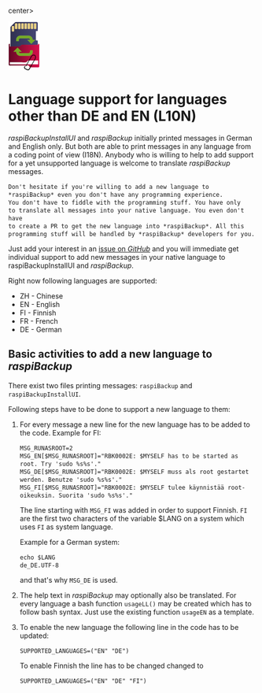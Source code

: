 center>     <!-- The blank line before the image definition is required! -->

![Icon](images/icons/Icon_rot_blau_final_64.png)
</center>

# Language support for languages other than DE and EN (L10N)

*raspiBackupInstallUI* and *raspiBackup* initially printed messages in German and English only.
But both are able to print messages in any language from a coding point of view (I18N).
Anybody who is willing to help to add support for a yet unsupported language is welcome
to translate *raspiBackup* messages.

``` admonish info title="Note"
Don't hesitate if you're willing to add a new language to *raspiBackup* even you don't have any programming experience.
You don't have to fiddle with the programming stuff. You have only
to translate all messages into your native language. You even don't have
to create a PR to get the new language into *raspiBackup*. All this programming stuff will be handled by *raspiBackup* developers for you.
```

Just add your interest in an [issue on *GitHub*](https://github.com/framps/raspiBackup/issues) and
you will immediate get individual support to add new messages in your native language
to raspiBackupInstallUI and *raspiBackup*.

Right now following languages are supported:

  - ZH - Chinese
  - EN - English
  - FI - Finnish
  - FR - French
  - DE - German

## Basic activities to add a new language to *raspiBackup*

There exist two files printing messages: `raspiBackup` and `raspiBackupInstallUI`.

Following steps have to be done to support a new language to them:

1. For every message a new line for the new language has to be added to the code. Example for FI:

   ```
   MSG_RUNASROOT=2
   MSG_EN[$MSG_RUNASROOT]="RBK0002E: $MYSELF has to be started as root. Try 'sudo %s%s'."
   MSG_DE[$MSG_RUNASROOT]="RBK0002E: $MYSELF muss als root gestartet werden. Benutze 'sudo %s%s'."
   MSG_FI[$MSG_RUNASROOT]="RBK0002E: $MYSELF tulee käynnistää root-oikeuksin. Suorita 'sudo %s%s'."
   ```

   The line starting with `MSG_FI` was added in order to support Finnish.
   `FI` are the first two characters of the variable $LANG on a system which uses `FI` as system language.

   Example for a German system:
   ```
   echo $LANG
   de_DE.UTF-8
   ```
   and that's why `MSG_DE` is used.

1. The help text in *raspiBackup* may optionally also be translated.
   For every language a bash function `usageLL()` may be created which has to follow bash syntax.
   Just use the existing function `usageEN` as a template.

1. To enable the new language the following line in the code has to be updated:
   ```
   SUPPORTED_LANGUAGES=("EN" "DE")
   ```
   To enable Finnish the line has to be changed changed to
   ```
   SUPPORTED_LANGUAGES=("EN" "DE" "FI")
   ```

[.de]: ../../de/src/local-language-support-for-languages-other-than-de-and-en-l10n.md

[.source]: https://linux-tips-and-tricks.de/en/raspibackupcategoried/603-raspibackup-local-language-support-for-languages-other-than-de-and-en-l10n
[.source]: https://linux-tips-and-tricks.de/de/raspibackupcategoried/603-raspibackup-local-language-support-for-languages-other-than-de-and-en-l10n

[.status]: translated
